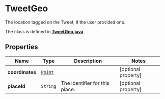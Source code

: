 

# TweetGeo

The location tagged on the Tweet, if the user provided one.

The class is defined in **[TweetGeo.java](../../src/main/java/example/micronaut/model/TweetGeo.java)**

## Properties

Name | Type | Description | Notes
------------ | ------------- | ------------- | -------------
**coordinates** | [`Point`](Point.md) |  |  [optional property]
**placeId** | `String` | The identifier for this place. |  [optional property]





